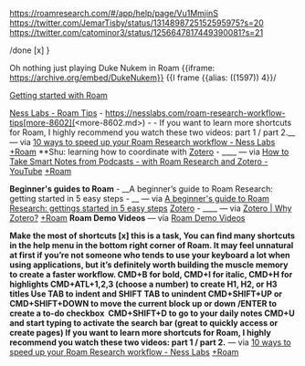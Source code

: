https://roamresearch.com/#/app/help/page/Vu1MmjinS
https://twitter.com/JemarTisby/status/1314898725152595975?s=20
https://twitter.com/catominor3/status/1256647817449390081?s=21

/done
[x] }


Oh nothing just playing Duke Nukem in Roam
{{iframe: https://archive.org/embed/DukeNukem}}
{{I frame 
{{alias: ((1597)) 4}}/

[Getting started with Roam](https://www.roamtips.com/home/getting-started-with-roam-research)

[Ness Labs - Roam Tips](<Ness Labs - Roam Tips.md>) 
    - https://nesslabs.com/roam-research-workflow-tips[more-8602](<more-8602.md>)
    - 
    - If you want to learn more shortcuts for Roam, I highly recommend you watch these two videos: part 1 / part 2.__ — via [10 ways to speed up your Roam Research workflow - Ness Labs](https://nesslabs.com/roam-research-workflow-tips[more-8602](<more-8602.md>)) [+Roam](<+Roam.md>)
**Shu: learning how to coordinate with [Zotero](<Zotero.md>)
    - ____ — via [How to Take Smart Notes from Podcasts - with Roam Research and Zotero - YouTube](https://www.youtube.com/watch?v=eXXGpFe0LT4) [+Roam](<+Roam.md>)

**Beginner's guides to Roam**
    - __A beginner’s guide to Roam Research: getting started in 5 easy steps
    - __ — via [A beginner's guide to Roam Research: gettings started in 5 easy steps](https://nesslabs.com/roam-research-beginner-guide)
[Zotero](<Zotero.md>)
    - ____ — via [Zotero | Why Zotero?](https://www.zotero.org/why) [+Roam](<+Roam.md>)
__Roam Demo Videos__ — via [Roam Demo Videos](https://roamresearch.com/#/app/help/page/k5RxbGuJN)

__Make the most of shortcuts
[x] this is a task, 
You can find many shortcuts in the help menu in the bottom right corner of Roam. It may feel unnatural at first if you’re not someone who tends to use your keyboard a lot when using applications, but it’s definitely worth building the muscle memory to create a faster workflow.
CMD+B for bold, CMD+I for italic, CMD+H for highlights
CMD+ATL+1,2,3 (choose a number) to create H1, H2, or H3 titles
Use TAB to indent and SHIFT TAB to unindent
CMD+SHIFT+UP or CMD+SHIFT+DOWN to move the current block up or down
/ENTER to create a to-do checkbox 
CMD+SHIFT+D to go to your daily notes
CMD+U and start typing to activate the search bar (great to quickly access or create pages)
If you want to learn more shortcuts for Roam, I highly recommend you watch these two videos: part 1 / part 2.__ — via [10 ways to speed up your Roam Research workflow - Ness Labs](https://nesslabs.com/roam-research-workflow-tips[more-8602](<more-8602.md>)) [+Roam](<+Roam.md>)
